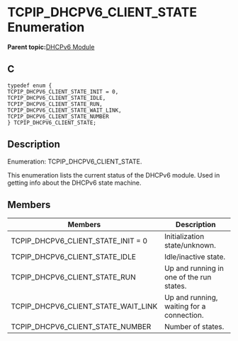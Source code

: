 # TCPIP\_DHCPV6\_CLIENT\_STATE Enumeration

**Parent topic:**[DHCPv6 Module](GUID-0B7ADACD-E078-4FE5-BC6A-B7CABFE390D3.md)

## C

```
typedef enum {
TCPIP_DHCPV6_CLIENT_STATE_INIT = 0,
TCPIP_DHCPV6_CLIENT_STATE_IDLE,
TCPIP_DHCPV6_CLIENT_STATE_RUN,
TCPIP_DHCPV6_CLIENT_STATE_WAIT_LINK,
TCPIP_DHCPV6_CLIENT_STATE_NUMBER
} TCPIP_DHCPV6_CLIENT_STATE;
```

## Description

Enumeration: TCPIP\_DHCPV6\_CLIENT\_STATE.

This enumeration lists the current status of the DHCPv6 module. Used in getting info about the DHCPv6 state machine.

## Members

|Members|Description|
|-------|-----------|
|TCPIP\_DHCPV6\_CLIENT\_STATE\_INIT = 0|Initialization state/unknown.|
|TCPIP\_DHCPV6\_CLIENT\_STATE\_IDLE|Idle/inactive state.|
|TCPIP\_DHCPV6\_CLIENT\_STATE\_RUN|Up and running in one of the run states.|
|TCPIP\_DHCPV6\_CLIENT\_STATE\_WAIT\_LINK|Up and running, waiting for a connection.|
|TCPIP\_DHCPV6\_CLIENT\_STATE\_NUMBER|Number of states.|

